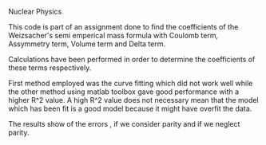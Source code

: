 
Nuclear Physics 

This code is part of an assignment done to 
find the coefficients of the Weizsacher's 
semi emperical mass formula with 
Coulomb term, Assymmetry term, 
Volume term and Delta term. 

Calculations have been performed 
in order to determine the coefficients 
of these terms respectively. 

First method employed was the curve fitting
which did not work well while the other 
method using matlab toolbox gave good 
performance with a higher R^2 value.
A high R^2 value does not necessary 
mean that the model which has been fit 
is a good model because it might 
have overfit the data. 

The results show of the errors
, if we consider parity and if 
we neglect parity. 

